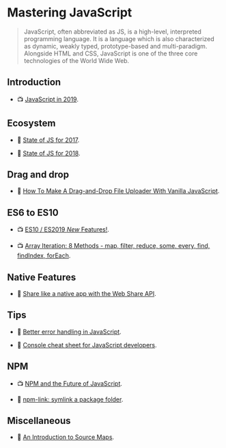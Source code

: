 # Mastering JavaScript

> JavaScript, often abbreviated as JS, is a high-level, interpreted programming language. It is a language which is also characterized as dynamic, weakly typed, prototype-based and multi-paradigm. Alongside HTML and CSS, JavaScript is one of the three core technologies of the World Wide Web.

## Introduction

- 📺 [JavaScript in 2019](https://youtu.be/cS6Txwk8Q-Q).

## Ecosystem

- 📖 [State of JS for 2017](https://2017.stateofjs.com/2017/introduction).

- 📖 [State of JS for 2018](https://2018.stateofjs.com/introduction/).

## Drag and drop

- 📖 [How To Make A Drag-and-Drop File Uploader With Vanilla JavaScript](https://www.smashingmagazine.com/2018/01/drag-drop-file-uploader-vanilla-js/).

## ES6 to ES10

- 📺 [ES10 / ES2019 _New_ Features!](https://www.youtube.com/watch?v=eps-J_p4eQY).

- 📺 [Array Iteration: 8 Methods - map, filter, reduce, some, every, find, findIndex, forEach](https://www.youtube.com/watch?v=Urwzk6ILvPQ).

## Native Features

- 📖 [Share like a native app with the Web Share API](https://web.dev/web-share/).

## Tips

- 📖 [Better error handling in JavaScript](https://medium.com/@iaincollins/error-handling-in-javascript-a6172ccdf9af).

- 📖 [Console cheat sheet for JavaScript developers](https://levelup.gitconnected.com/console-cheat-sheet-for-javascript-developers-21f0c49604d4).

## NPM

- 📺 [NPM and the Future of JavaScript](https://www.youtube.com/watch?v=Qa4dxW-Qi2s).

- 📖 [npm-link: symlink a package folder](https://docs.npmjs.com/cli/link.html).

## Miscellaneous

- 📖 [An Introduction to Source Maps](https://blog.teamtreehouse.com/introduction-source-maps).
